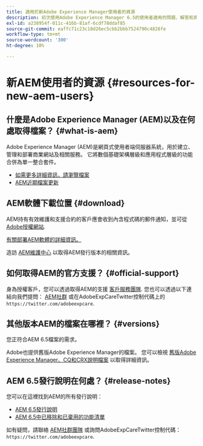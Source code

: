 ```yaml
---
title: 適用於新Adobe Experience Manager使用者的資源
description: 初次使用Adobe Experience Manager 6.5的使用者適用的問題、解答和資源。
exl-id: a238954f-011c-416b-81af-6cdf78ddaf85
source-git-commit: eaffc71c23c18d26ec5cbb2bbb7524790c4826fe
workflow-type: tm+mt
source-wordcount: '300'
ht-degree: 10%

---
```


# 新AEM使用者的資源 {#resources-for-new-aem-users}

## 什麼是Adobe Experience Manager (AEM)以及在何處取得檔案？ {#what-is-aem}

Adobe Experience Manager (AEM)是網頁式使用者端伺服器系統，用於建立、管理和部署商業網站及相關服務。 它將數個基礎架構層級和應用程式層級的功能合併為單一整合套件。

* [如需更多詳細資訊，請瀏覽檔案](/help/sites-deploying/home.md)
* [AEM近期檔案更新](https://experienceleague.adobe.com/docs/experience-manager-release-information/aem-release-updates/doc-updates/documentation-updates.html?lang=en)

## AEM軟體下載位置 {#download}

AEM持有有效維護和支援合約的客戶應會收到內含程式碼的郵件通知，並可從 [Adobe授權網站](https://licensing.adobe.com/).

[有關部署AEM軟體的詳細資訊。](/help/sites-deploying/home.md)

造訪 [AEM維護中心](https://experienceleague.adobe.com/docs/experience-manager-release-information/aem-release-updates/aem-releases-updates.html?lang=zh-Hant) 以取得AEM發行版本的相關資訊。

## 如何取得AEM的官方支援？ {#official-support}

身為授權客戶，您可以透過取得AEM的支援 [客戶服務團隊](https://experienceleague.adobe.com/?support-solution=General#support). 您也可以透過以下連結向我們提問： [AEM社群](https://experienceleaguecommunities.adobe.com:443/t5/adobe-experience-manager/ct-p/adobe-experience-manager-community) 或在AdobeExpCareTwitter控制代碼上的 `https://twitter.com/adobeexpcare`.

## 其他版本AEM的檔案在哪裡？ {#versions}

您正符合AEM 6.5檔案的需求。

Adobe也提供舊版Adobe Experience Manager的檔案。 您可以檢視 [舊版Adobe Experience Manager、CQ和CRX說明檔案](https://experienceleague.adobe.com/docs/experience-manager-release-information/aem-release-updates/previous-updates/aem-previous-versions.html) 以取得詳細資訊。

## AEM 6.5發行說明在何處？ {#release-notes}

您可以在這裡找到AEM的所有發行說明：

* [AEM 6.5發行說明](/help/release-notes/home.md)
* [AEM 6.5中已移除和已棄用的功能清單](/help/release-notes/deprecated-removed-features.md)

如有疑問，請聯絡 [AEM社群團隊](https://help-forums.adobe.com/content/adobeforums/en/experience-manager-forum/adobe-experience-manager.html) 或詢問AdobeExpCareTwitter控制代碼： `https://twitter.com/adobeexpcare`.
